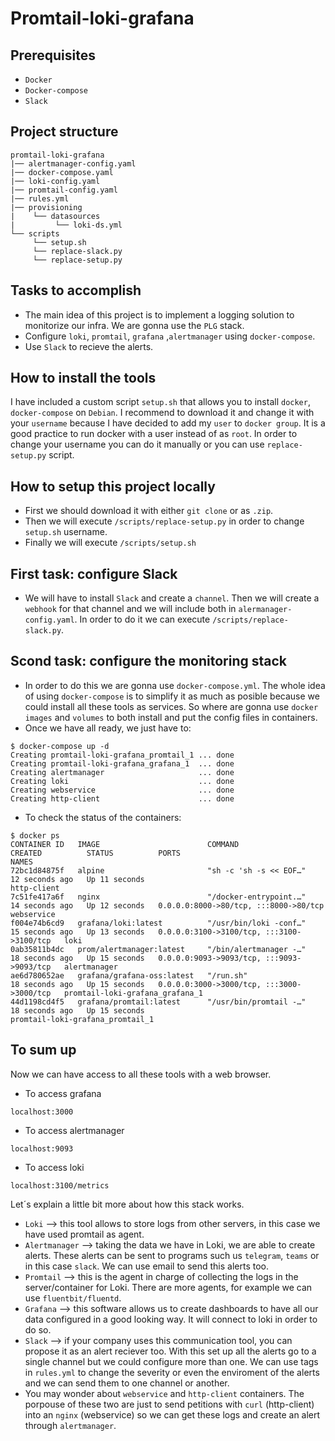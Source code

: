 # Promtail-loki-grafana
## Prerequisites
* `Docker`
* `Docker-compose`
* `Slack`

## Project structure
```
promtail-loki-grafana
|── alertmanager-config.yaml
|── docker-compose.yaml
|── loki-config.yaml
|── promtail-config.yaml
|── rules.yml
|── provisioning
|    └── datasources
|         └── loki-ds.yml
└── scripts
     └── setup.sh
     └── replace-slack.py
     └── replace-setup.py
```
## Tasks to accomplish
- The main idea of this project is to implement a logging solution to monitorize our infra. We are gonna use the `PLG` stack.
- Configure `loki`, `promtail`, `grafana` ,`alertmanager` using `docker-compose`.
- Use `Slack` to recieve the alerts.

## How to install the tools
I have included a custom script `setup.sh` that allows you to install `docker`, `docker-compose` on `Debian`.
I recommend to download it and change it with your `username` because I have decided to add my `user` to `docker group`. It is a good practice to run docker with a user instead of as `root`.
In order to change your username you can do it manually or you can use `replace-setup.py` script.

## How to setup this project locally
- First we should download it with either `git clone` or as `.zip`.
- Then we will execute `/scripts/replace-setup.py` in order to change `setup.sh` username.
- Finally we will execute `/scripts/setup.sh`

## First task: configure Slack
- We will have to install `Slack` and create a `channel`. Then we will create a `webhook` for that channel and we will include both in `alermanager-config.yaml`. In order to do it we can execute `/scripts/replace-slack.py`.

## Scond task: configure the monitoring stack
- In order to do this we are gonna use `docker-compose.yml`. The whole idea of using `docker-compose` is to simplify it as much as posible because we could install all these tools as services. So where are gonna use `docker images` and `volumes` to both install and put the config files in containers.
- Once we have all ready, we just have to:
````
$ docker-compose up -d
Creating promtail-loki-grafana_promtail_1 ... done
Creating promtail-loki-grafana_grafana_1  ... done
Creating alertmanager                     ... done
Creating loki                             ... done
Creating webservice                       ... done
Creating http-client                      ... done
````
- To check the status of the containers:
````
$ docker ps
CONTAINER ID   IMAGE                        COMMAND                  CREATED          STATUS          PORTS                                       NAMES
72bc1d84875f   alpine                       "sh -c 'sh -s << EOF…"   12 seconds ago   Up 11 seconds                                               http-client
7c51fe417a6f   nginx                        "/docker-entrypoint.…"   14 seconds ago   Up 12 seconds   0.0.0.0:8000->80/tcp, :::8000->80/tcp       webservice
f004e74b6cd9   grafana/loki:latest          "/usr/bin/loki -conf…"   15 seconds ago   Up 13 seconds   0.0.0.0:3100->3100/tcp, :::3100->3100/tcp   loki
0ab35811b4dc   prom/alertmanager:latest     "/bin/alertmanager -…"   18 seconds ago   Up 15 seconds   0.0.0.0:9093->9093/tcp, :::9093->9093/tcp   alertmanager
ae6d780652ae   grafana/grafana-oss:latest   "/run.sh"                18 seconds ago   Up 15 seconds   0.0.0.0:3000->3000/tcp, :::3000->3000/tcp   promtail-loki-grafana_grafana_1
44d1198cd4f5   grafana/promtail:latest      "/usr/bin/promtail -…"   18 seconds ago   Up 15 seconds                                               promtail-loki-grafana_promtail_1
````

## To sum up
Now we can have access to all these tools with a web browser.
- To access grafana
````
localhost:3000
````
- To access alertmanager
````
localhost:9093
````
- To access loki
````
localhost:3100/metrics
````

Let´s explain a little bit more about how this stack works. 
- `Loki` --> this tool allows to store logs from other servers, in this case we have used promtail as agent.
- `Alertmanager` --> taking the data we have in Loki, we are able to create alerts. These alerts can be sent to programs such us `telegram`, `teams` or in this case `slack`. We can use email to send this alerts too.
- `Promtail` --> this is the agent in charge of collecting the logs in the server/container for Loki. There are more agents, for example we can use `fluentbit/fluentd`.
- `Grafana` --> this software allows us to create dashboards to have all our data configured in a good looking way. It will connect to loki in order to do so.
- `Slack` --> if your company uses this communication tool, you can propose it as an alert reciever too. With this set up all the alerts go to a single channel but we could configure more than one. We can use tags in `rules.yml` to change the severity or even the enviroment of the alerts and we can send them to one channel or another.
- You may wonder about `webservice` and `http-client` containers. The porpouse of these two are just to send petitions with `curl` (http-client) into an `nginx` (webservice) so we can get these logs and create an alert through `alertmanager`.
